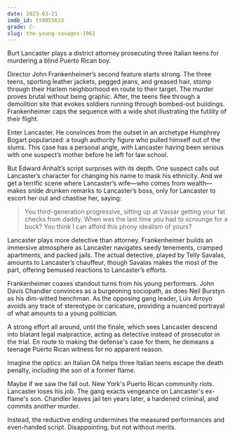 ```yaml
---
date: 2023-03-21
imdb_id: tt0055633
grade: C-
slug: the-young-savages-1961
---
```


Burt Lancaster plays a district attorney prosecuting three Italian teens for murdering a blind Puerto Rican boy.

<!-- end -->

Director John Frankenheimer’s second feature starts strong. The three teens, sporting leather jackets, pegged jeans, and greased hair, stomp through their Harlem neighborhood en route to their target. The murder proves brutal without being graphic. After, the teens flee through a demolition site that evokes soldiers running through bombed-out buildings. Frankenheimer caps the sequence with a wide shot illustrating the futility of their flight.

Enter Lancaster. He convinces from the outset in an archetype Humphrey Bogart popularized: a tough authority figure who pulled himself out of the slums. This case has a personal angle, with Lancaster having been serious with one suspect’s mother before he left for law school.

But Edward Anhalt’s script surprises with its depth. One suspect calls out Lancaster’s character for changing his name to mask his ethnicity. And we get a terrific scene where Lancaster’s wife—who comes from wealth—makes snide drunken remarks to Lancaster’s boss, only for Lancaster to escort her out and chastise her, saying:

> You third-generation progressive, sitting up at Vassar getting your fat checks from daddy. When was the last time you had to scrounge for a buck? You think I can afford this phony idealism of yours?

Lancaster plays more detective than attorney. Frankenheimer builds an immersive atmosphere as Lancaster navigates seedy tenements, cramped apartments, and packed jails. The actual detective, played by Telly Savalas, amounts to Lancaster’s chauffeur, though Savalas makes the most of the part, offering bemused reactions to Lancaster’s efforts.

Frankenheimer coaxes standout turns from his young performers. John Davis Chandler convinces as a burgeoning sociopath, as does Neil Burstyn as his dim-witted henchman. As the opposing gang leader, Luis Arroyo avoids any trace of stereotype or caricature, providing a nuanced portrayal of what amounts to a young politician.

A strong effort all around, until the finale, which sees Lancaster descend into blatant legal malpractice, acting as detective instead of prosecutor in the trial. En route to making the defense's case for them, he demeans a teenage Puerto Rican witness for no apparent reason.

Imagine the optics: an Italian DA helps three Italian teens escape the death penalty, including the son of a former flame.

Maybe if we saw the fall out. New York's Puerto Rican community riots. Lancaster loses his job. The gang exacts vengeance on Lancaster's ex-flame's son. Chandler leaves jail ten years later, a hardened criminal, and commits another murder.

Instead, the reductive ending undermines the measured performances and even-handed script. Disappointing, but not without merits.
